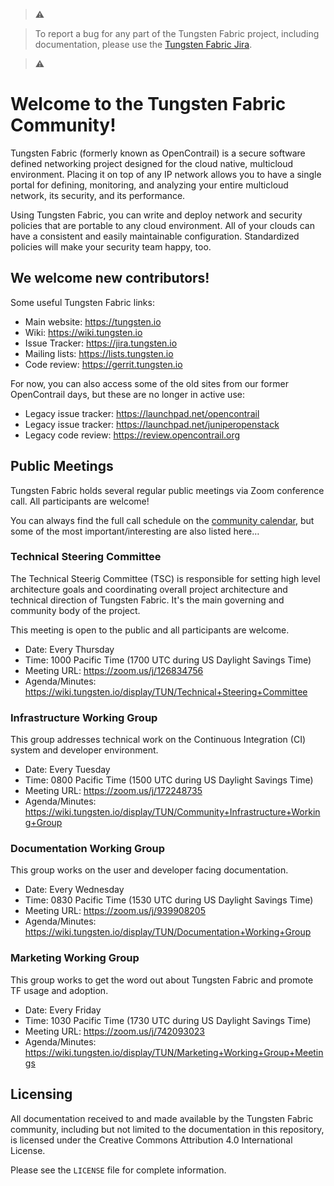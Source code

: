 > ⚠️ 

> To report a bug for any part of the Tungsten Fabric project, including documentation, please use the [Tungsten Fabric Jira](https://jira.tungsten.io). 

> ⚠️

# Welcome to the Tungsten Fabric Community!

Tungsten Fabric (formerly known as OpenContrail) is a secure software defined networking project designed for the cloud native, multicloud environment. Placing it on top of any IP network allows you to have a single portal for defining, monitoring, and analyzing your entire multicloud network, its security, and its performance.

Using Tungsten Fabric, you can write and deploy network and security policies that are portable to any cloud environment. All of your clouds can have a consistent and easily maintainable configuration. Standardized policies will make your security team happy, too.

## We welcome new contributors!

Some useful Tungsten Fabric links:

* Main website: https://tungsten.io  
* Wiki: https://wiki.tungsten.io  
* Issue Tracker: https://jira.tungsten.io 
* Mailing lists: https://lists.tungsten.io  
* Code review: https://gerrit.tungsten.io 

For now, you can also access some of the old sites from our former OpenContrail days, but these are no longer in active use:

* Legacy issue tracker: https://launchpad.net/opencontrail  
* Legacy issue tracker: https://launchpad.net/juniperopenstack  
* Legacy code review: https://review.opencontrail.org  

## Public Meetings

Tungsten Fabric holds several regular public meetings via Zoom conference call. All
participants are welcome!

You can always find the full call schedule on the [community calendar](https://tungsten.io/community/), but some of the most important/interesting are also listed here…

### Technical Steering Committee

The Technical Steerig Committee (TSC) is responsible for setting high level architecture goals and coordinating overall project architecture and technical direction of Tungsten Fabric. It's the main governing and community body of the project. 

This meeting is open to the public and all participants are welcome.

* Date: Every Thursday
* Time: 1000 Pacific Time (1700 UTC during US Daylight Savings Time)  
* Meeting URL: https://zoom.us/j/126834756 
* Agenda/Minutes: https://wiki.tungsten.io/display/TUN/Technical+Steering+Committee

### Infrastructure Working Group

This group addresses technical work on the Continuous Integration (CI) system
and developer environment. 

* Date: Every Tuesday  
* Time: 0800 Pacific Time (1500 UTC during US Daylight Savings Time)
* Meeting URL: https://zoom.us/j/172248735
* Agenda/Minutes: https://wiki.tungsten.io/display/TUN/Community+Infrastructure+Working+Group

### Documentation Working Group

This group works on the user and developer facing documentation.

* Date: Every Wednesday
* Time: 0830 Pacific Time (1530 UTC during US Daylight Savings Time)
* Meeting URL: https://zoom.us/j/939908205
* Agenda/Minutes: https://wiki.tungsten.io/display/TUN/Documentation+Working+Group

### Marketing Working Group

This group works to get the word out about Tungsten Fabric and promote TF usage and adoption.

* Date: Every Friday
* Time: 1030 Pacific Time (1730 UTC during US Daylight Savings Time)
* Meeting URL: https://zoom.us/j/742093023
* Agenda/Minutes: https://wiki.tungsten.io/display/TUN/Marketing+Working+Group+Meetings

## Licensing

All documentation received to and made available by the Tungsten Fabric community, including but not limited to the documentation in this repository, is licensed under the Creative Commons Attribution 4.0 International License.

Please see the `LICENSE` file for complete information.

